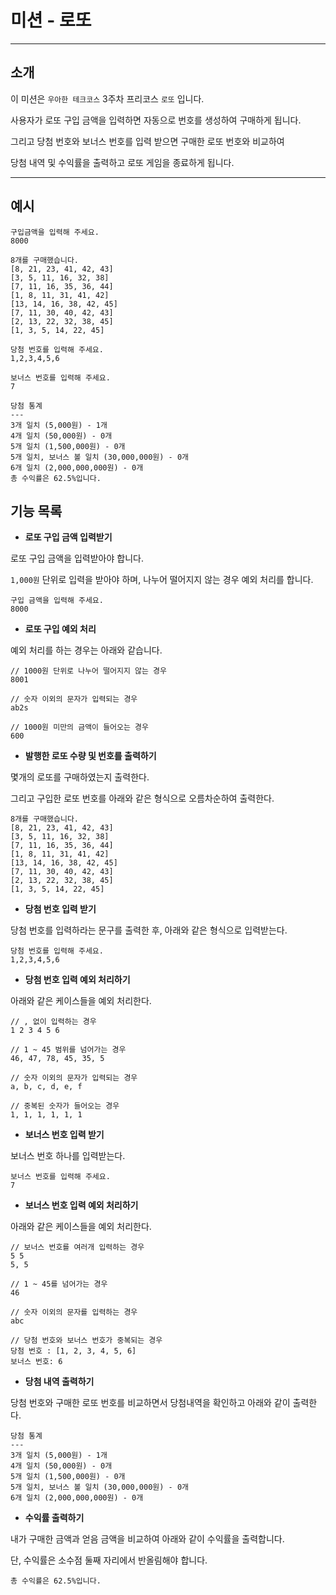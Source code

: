 # 미션 - 로또

---

## 소개

이 미션은 `우아한 테크코스` 3주차 프리코스 `로또` 입니다.

사용자가 로또 구입 금액을 입력하면 자동으로 번호를 생성하여 구매하게 됩니다.

그리고 당첨 번호와 보너스 번호를 입력 받으면 구매한 로또 번호와 비교하여

당첨 내역 및 수익률을 출력하고 로또 게임을 종료하게 됩니다.

---

## 예시

```text
구입금액을 입력해 주세요.
8000

8개를 구매했습니다.
[8, 21, 23, 41, 42, 43]
[3, 5, 11, 16, 32, 38]
[7, 11, 16, 35, 36, 44]
[1, 8, 11, 31, 41, 42]
[13, 14, 16, 38, 42, 45]
[7, 11, 30, 40, 42, 43]
[2, 13, 22, 32, 38, 45]
[1, 3, 5, 14, 22, 45]

당첨 번호를 입력해 주세요.
1,2,3,4,5,6

보너스 번호를 입력해 주세요.
7

당첨 통계
---
3개 일치 (5,000원) - 1개
4개 일치 (50,000원) - 0개
5개 일치 (1,500,000원) - 0개
5개 일치, 보너스 볼 일치 (30,000,000원) - 0개
6개 일치 (2,000,000,000원) - 0개
총 수익률은 62.5%입니다.
```

## 기능 목록

- **로또 구입 금액 입력받기**

로또 구입 금액을 입력받아야 합니다.

`1,000원` 단위로 입력을 받아야 하며, 나누어 떨어지지 않는 경우 예외 처리를 합니다.

```text
구입 금액을 입력해 주세요.
8000
```

- **로또 구입 예외 처리**

예외 처리를 하는 경우는 아래와 같습니다.

```text
// 1000원 단위로 나누어 떨어지지 않는 경우
8001

// 숫자 이외의 문자가 입력되는 경우
ab2s

// 1000원 미만의 금액이 들어오는 경우
600

```

- **발행한 로또 수량 및 번호를 출력하기**

몇개의 로또를 구매하였는지 출력한다.

그리고 구입한 로또 번호를 아래와 같은 형식으로 오름차순하여 출력한다.

```text
8개를 구매했습니다.
[8, 21, 23, 41, 42, 43]
[3, 5, 11, 16, 32, 38]
[7, 11, 16, 35, 36, 44]
[1, 8, 11, 31, 41, 42]
[13, 14, 16, 38, 42, 45]
[7, 11, 30, 40, 42, 43]
[2, 13, 22, 32, 38, 45]
[1, 3, 5, 14, 22, 45]
```

- **당첨 번호 입력 받기**

당첨 번호를 입력하라는 문구를 출력한 후, 아래와 같은 형식으로 입력받는다.

```text
당첨 번호를 입력해 주세요.
1,2,3,4,5,6
```

- **당첨 번호 입력 예외 처리하기**

아래와 같은 케이스들을 예외 처리한다.

```text
// , 없이 입력하는 경우
1 2 3 4 5 6

// 1 ~ 45 범위를 넘어가는 경우
46, 47, 78, 45, 35, 5

// 숫자 이외의 문자가 입력되는 경우
a, b, c, d, e, f

// 중복된 숫자가 들어오는 경우
1, 1, 1, 1, 1, 1
```

- **보너스 번호 입력 받기**

보너스 번호 하나를 입력받는다.

```text
보너스 번호를 입력해 주세요.
7
```

- **보너스 번호 입력 예외 처리하기**

아래와 같은 케이스들을 예외 처리한다.

```text
// 보너스 번호를 여러개 입력하는 경우
5 5
5, 5

// 1 ~ 45를 넘어가는 경우
46

// 숫자 이외의 문자를 입력하는 경우
abc

// 당첨 번호와 보너스 번호가 중복되는 경우
당첨 번호 : [1, 2, 3, 4, 5, 6]
보너스 번호: 6
```

- **당첨 내역 출력하기**

당첨 번호와 구매한 로또 번호를 비교하면서 당첨내역을 확인하고 아래와 같이 출력한다.

```text
당첨 통계
---
3개 일치 (5,000원) - 1개
4개 일치 (50,000원) - 0개
5개 일치 (1,500,000원) - 0개
5개 일치, 보너스 볼 일치 (30,000,000원) - 0개
6개 일치 (2,000,000,000원) - 0개
```

- **수익률 출력하기**

내가 구매한 금액과 얻음 금액을 비교하여 아래와 같이 수익률을 출력합니다.

단, 수익률은 소수점 둘째 자리에서 반올림해야 합니다.

```text
총 수익률은 62.5%입니다.
```
